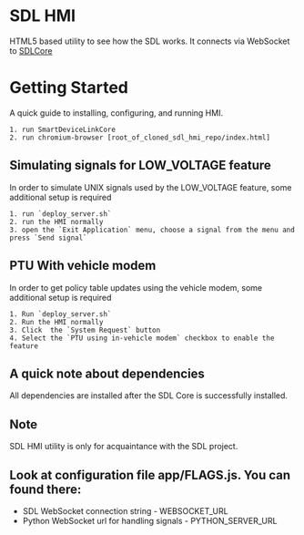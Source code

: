 # SDL HMI

HTML5 based utility to see how the SDL works. It connects via WebSocket to [SDLCore](https://github.com/LuxoftSDL/sdl_core)

# Getting Started
A quick guide to installing, configuring, and running HMI.

	1. run SmartDeviceLinkCore
	2. run chromium-browser [root_of_cloned_sdl_hmi_repo/index.html]

## Simulating signals for LOW_VOLTAGE feature
In order to simulate UNIX signals used by the LOW_VOLTAGE feature, some additional setup is required

	1. run `deploy_server.sh`
	2. run the HMI normally
	3. open the `Exit Application` menu, choose a signal from the menu and press `Send signal`

## PTU With vehicle modem
In order to get policy table updates using the vehicle modem, some additional setup is required

	1. Run `deploy_server.sh`
	2. Run the HMI normally
	3. Click  the `System Request` button
    4. Select the `PTU using in-vehicle modem` checkbox to enable the feature

## A quick note about dependencies
All dependencies are installed after the SDL Core is successfully installed.

## Note
SDL HMI utility is only for acquaintance with the SDL project.

## Look at configuration file app/FLAGS.js. You can found there:
 - SDL WebSocket connection string -
WEBSOCKET_URL
 - Python WebSocket url for handling signals -
PYTHON_SERVER_URL
